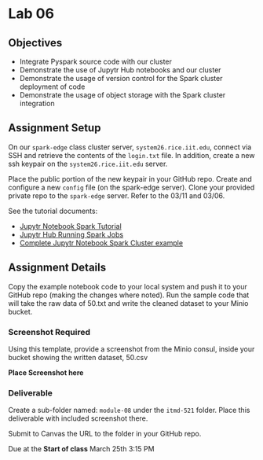 # Lab 06

## Objectives

- Integrate Pyspark source code with our cluster
- Demonstrate the use of Jupytr Hub notebooks and our cluster
- Demonstrate the usage of version control for the Spark cluster deployment of code
- Demonstrate the usage of object storage with the Spark cluster integration 

## Assignment Setup

On our `spark-edge` class cluster server, `system26.rice.iit.edu`, connect via SSH and retrieve the contents of the `login.txt` file. In addition, create a new ssh keypair on the `system26.rice.iit.edu` server.

Place the public portion of the new keypair in your GitHub repo. Create and configure a new `config` file (on the spark-edge server). Clone your provided private repo to the `spark-edge` server. Refer to the 03/11 and 03/06. 

See the tutorial documents:

* [Jupytr Notebook Spark Tutorial](https://github.com/illinoistech-itm/jhajek/blob/master/itmd-521/JupyterHub/Readme.md "webpage for Jupytr Notebook Spark Tutorial")
* [Jupytr Hub Running Spark Jobs](https://github.com/illinoistech-itm/jhajek/blob/master/itmd-521/JupyterHub/hub-tutorial.md#running-spark-jobs "webpage for Running Spark Jobs")
* [Complete Jupytr Notebook Spark Cluster example](https://github.com/illinoistech-itm/jhajek/blob/master/itmd-521/JupyterHub/example-hub-applications.ipynb "webpage for complete demo of Notebook")

## Assignment Details

Copy the example notebook code to your local system and push it to your GitHub repo (making the changes where noted). Run the sample code that will take the raw data of 50.txt and write the cleaned dataset to your Minio bucket.

### Screenshot Required

Using this template, provide a screenshot from the Minio consul, inside your bucket showing the written dataset, 50.csv

**Place Screenshot here**

### Deliverable

Create a sub-folder named: `module-08` under the `itmd-521` folder. Place this deliverable with included screenshot there.

Submit to Canvas the URL to the folder in your GitHub repo. 

Due at the **Start of class** March 25th 3:15 PM
